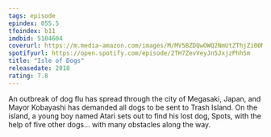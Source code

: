 ```yaml
---
tags: episode
epindex: 055.5
tfoindex: b11
imdbid: 5104604
coverurl: https://m.media-amazon.com/images/M/MV5BZDQwOWQ2NmUtZThjZi00MGM0LTkzNDctMzcyMjcyOGI1OGRkXkEyXkFqcGdeQXVyMTA3MDk2NDg2._V1_SX202_CR0,0,202,300_.jpg
spotifyurl: https://open.spotify.com/episode/2TH7ZevVeyJn5JxjzPhhSm
title: "Isle of Dogs"
releasedate: 2018
rating: 7.8
---
```


An outbreak of dog flu has spread through the city of Megasaki, Japan, and Mayor Kobayashi has demanded all dogs to be sent to Trash Island. On the island, a young boy named Atari sets out to find his lost dog, Spots, with the help of five other dogs... with many obstacles along the way.